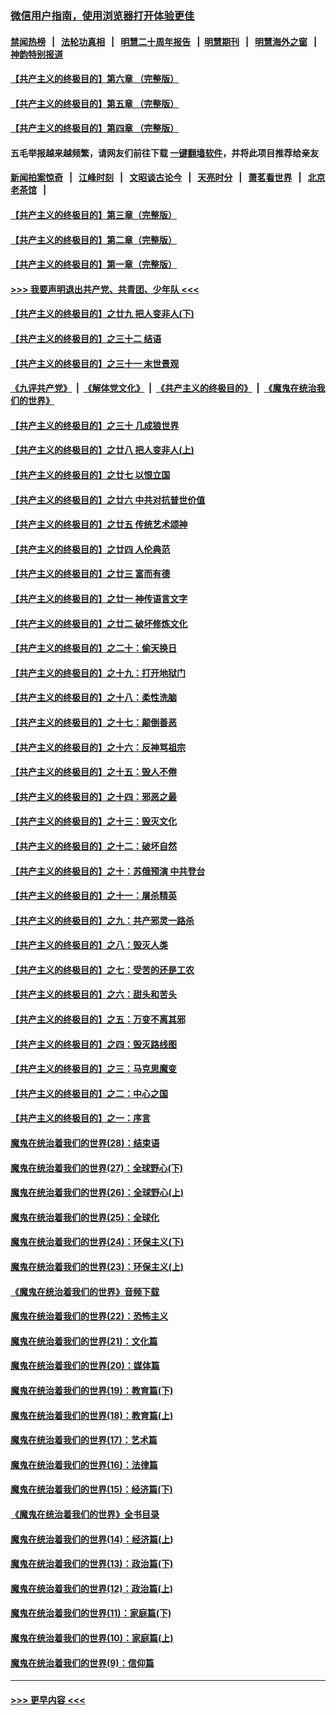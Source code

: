 ### [微信用户指南，使用浏览器打开体验更佳](https://github.com/gfw-breaker/banned-news1/blob/master/indexes/wechat-guide.md?t=0)
#### [禁闻热榜](热点新闻.md?t=0)  &nbsp;&nbsp;|&nbsp;&nbsp; [法轮功真相](https://github.com/gfw-breaker/truth/blob/master/README.md?t=0) &nbsp;&nbsp;|&nbsp;&nbsp; [明慧二十周年报告](https://github.com/gfw-breaker/mh-reports/blob/master/README.md?t=0) &nbsp;&nbsp;|&nbsp;&nbsp;[明慧期刊](https://github.com/gfw-breaker/mh-qikan) &nbsp;&nbsp;|&nbsp;&nbsp; [明慧海外之窗](https://github.com/gfw-breaker/mh-news/blob/master/README.md?t=0) &nbsp;&nbsp;|&nbsp;&nbsp; [神韵特别报道](https://github.com/gfw-breaker/mh-news/blob/master/shenyun.md?t=0)
#### [【共产主义的终极目的】第六章 （完整版）](../pages/nsc422/n11428913.md?t=02150355) 
#### [【共产主义的终极目的】第五章 （完整版）](../pages/nsc422/n11428912.md?t=02150355) 
#### [【共产主义的终极目的】第四章 （完整版）](../pages/nsc422/n11428907.md?t=02150355) 
#### 五毛举报越来越频繁，请网友们前往下载 [一键翻墙软件](https://github.com/gfw-breaker/ssr-accounts)，并将此项目推荐给亲友
#### [新闻拍案惊奇](https://github.com/gfw-breaker/banned-news1/blob/master/pages/link4.md) &nbsp;&nbsp;|&nbsp;&nbsp; [江峰时刻](https://github.com/gfw-breaker/banned-news1/blob/master/pages/link4.md) &nbsp;&nbsp;|&nbsp;&nbsp; [文昭谈古论今](https://github.com/gfw-breaker/banned-news1/blob/master/pages/link4.md) &nbsp;&nbsp;|&nbsp;&nbsp; [天亮时分](https://github.com/gfw-breaker/banned-news1/blob/master/pages/link4.md) &nbsp;&nbsp;|&nbsp;&nbsp; [萧茗看世界](https://github.com/gfw-breaker/banned-news1/blob/master/pages/link4.md) &nbsp;&nbsp;|&nbsp;&nbsp; [北京老茶馆](https://github.com/gfw-breaker/banned-news1/blob/master/pages/link4.md) &nbsp;&nbsp;|&nbsp;&nbsp; 
#### [【共产主义的终极目的】第三章（完整版）](../pages/nsc422/n11428848.md?t=02150355) 
#### [【共产主义的终极目的】第二章（完整版）](../pages/nsc422/n11428831.md?t=02150355) 
#### [【共产主义的终极目的】第一章（完整版）](../pages/nsc422/n11417651.md?t=02150355) 
#### [>>> 我要声明退出共产党、共青团、少年队 <<<](https://github.com/begood0513/goodnews/blob/master/quit/letter.md) 
#### [【共产主义的终极目的】之廿九 把人变非人(下)](../pages/nsc422/n11344140.md?t=02150355) 
#### [【共产主义的终极目的】之三十二 结语](../pages/nsc422/n11360535.md?t=02150355) 
#### [【共产主义的终极目的】之三十一 末世景观](../pages/nsc422/n11351129.md?t=02150355) 
#### [《九评共产党》](https://github.com/begood0513/9ping.md/blob/master/README.md) &nbsp;|&nbsp; [《解体党文化》](../../../../jtdwh.md/blob/master/README.md)  &nbsp;|&nbsp; [《共产主义的终极目的》](../../../../gczydzjmd.md/blob/master/README.md) &nbsp;|&nbsp; [《魔鬼在统治我们的世界》](../../../../mgztzwmdsj.md/blob/master/README.md) 
#### [【共产主义的终极目的】之三十 几成狼世界](../pages/nsc422/n11348280.md?t=02150355) 
#### [【共产主义的终极目的】之廿八 把人变非人(上)](../pages/nsc422/n11340492.md?t=02150355) 
#### [【共产主义的终极目的】之廿七 以恨立国](../pages/nsc422/n11336944.md?t=02150355) 
#### [【共产主义的终极目的】之廿六 中共对抗普世价值](../pages/nsc422/n11324785.md?t=02150355) 
#### [【共产主义的终极目的】之廿五 传统艺术颂神](../pages/nsc422/n11296396.md?t=02150355) 
#### [【共产主义的终极目的】之廿四 人伦典范](../pages/nsc422/n11296397.md?t=02150355) 
#### [【共产主义的终极目的】之廿三 富而有德](../pages/nsc422/n11283598.md?t=02150355) 
#### [【共产主义的终极目的】之廿一 神传语言文字](../pages/nsc422/n11263265.md?t=02150355) 
#### [【共产主义的终极目的】之廿二 破坏修炼文化](../pages/nsc422/n11245728.md?t=02150355) 
#### [【共产主义的终极目的】之二十：偷天换日](../pages/nsc422/n11238846.md?t=02150355) 
#### [【共产主义的终极目的】之十九：打开地狱门](../pages/nsc422/n11206376.md?t=02150355) 
#### [【共产主义的终极目的】之十八：柔性洗脑](../pages/nsc422/n11199994.md?t=02150355) 
#### [【共产主义的终极目的】之十七：颠倒善恶](../pages/nsc422/n11179782.md?t=02150355) 
#### [【共产主义的终极目的】之十六：反神骂祖宗](../pages/nsc422/n11166798.md?t=02150355) 
#### [【共产主义的终极目的】之十五：毁人不倦](../pages/nsc422/n11166792.md?t=02150355) 
#### [【共产主义的终极目的】之十四：邪恶之最](../pages/nsc422/n11150249.md?t=02150355) 
#### [【共产主义的终极目的】之十三：毁灭文化](../pages/nsc422/n11135227.md?t=02150355) 
#### [【共产主义的终极目的】之十二：破坏自然](../pages/nsc422/n11135214.md?t=02150355) 
#### [【共产主义的终极目的】之十：苏俄预演 中共登台](../pages/nsc422/n11118424.md?t=02150355) 
#### [【共产主义的终极目的】之十一：屠杀精英](../pages/nsc422/n11118442.md?t=02150355) 
#### [【共产主义的终极目的】之九：共产邪灵一路杀](../pages/nsc422/n11114139.md?t=02150355) 
#### [【共产主义的终极目的】之八：毁灭人类](../pages/nsc422/n11108503.md?t=02150355) 
#### [【共产主义的终极目的】之七：受苦的还是工农](../pages/nsc422/n11101809.md?t=02150355) 
#### [【共产主义的终极目的】之六：甜头和苦头](../pages/nsc422/n11096971.md?t=02150355) 
#### [【共产主义的终极目的】之五：万变不离其邪](../pages/nsc422/n11091285.md?t=02150355) 
#### [【共产主义的终极目的】之四：毁灭路线图](../pages/nsc422/n11086284.md?t=02150355) 
#### [【共产主义的终极目的】之三：马克思魔变](../pages/nsc422/n11061941.md?t=02150355) 
#### [【共产主义的终极目的】之二：中心之国](../pages/nsc422/n11047728.md?t=02150355) 
#### [【共产主义的终极目的】之一：序言](../pages/nsc422/n11086077.md?t=02150355) 
#### [魔鬼在统治着我们的世界(28)：结束语](../pages/nsc422/n10936246.md?t=02150355) 
#### [魔鬼在统治着我们的世界(27)：全球野心(下)](../pages/nsc422/n10928319.md?t=02150355) 
#### [魔鬼在统治着我们的世界(26)：全球野心(上)](../pages/nsc422/n10900318.md?t=02150355) 
#### [魔鬼在统治着我们的世界(25)：全球化](../pages/nsc422/n10788205.md?t=02150355) 
#### [魔鬼在统治着我们的世界(24)：环保主义(下)](../pages/nsc422/n10695307.md?t=02150355) 
#### [魔鬼在统治着我们的世界(23)：环保主义(上)](../pages/nsc422/n10688613.md?t=02150355) 
#### [《魔鬼在统治着我们的世界》音频下载](../pages/nsc422/n10635553.md?t=02150355) 
#### [魔鬼在统治着我们的世界(22)：恐怖主义](../pages/nsc422/n10614727.md?t=02150355) 
#### [魔鬼在统治着我们的世界(21)：文化篇](../pages/nsc422/n10597706.md?t=02150355) 
#### [魔鬼在统治着我们的世界(20)：媒体篇](../pages/nsc422/n10586579.md?t=02150355) 
#### [魔鬼在统治着我们的世界(19)：教育篇(下)](../pages/nsc422/n10564808.md?t=02150355) 
#### [魔鬼在统治着我们的世界(18)：教育篇(上)](../pages/nsc422/n10526970.md?t=02150355) 
#### [魔鬼在统治着我们的世界(17)：艺术篇](../pages/nsc422/n10499093.md?t=02150355) 
#### [魔鬼在统治着我们的世界(16)：法律篇](../pages/nsc422/n10485969.md?t=02150355) 
#### [魔鬼在统治着我们的世界(15)：经济篇(下)](../pages/nsc422/n10469975.md?t=02150355) 
#### [《魔鬼在统治着我们的世界》全书目录](../pages/nsc422/n10464261.md?t=02150355) 
#### [魔鬼在统治着我们的世界(14)：经济篇(上)](../pages/nsc422/n10457370.md?t=02150355) 
#### [魔鬼在统治着我们的世界(13)：政治篇(下)](../pages/nsc422/n10448270.md?t=02150355) 
#### [魔鬼在统治着我们的世界(12)：政治篇(上)](../pages/nsc422/n10444576.md?t=02150355) 
#### [魔鬼在统治着我们的世界(11)：家庭篇(下)](../pages/nsc422/n10440961.md?t=02150355) 
#### [魔鬼在统治着我们的世界(10)：家庭篇(上)](../pages/nsc422/n10435448.md?t=02150355) 
#### [魔鬼在统治着我们的世界(9)：信仰篇](../pages/nsc422/n10432159.md?t=02150355) 

----
#### [ >>> 更早内容 <<< ](../indexes/nsc422-earlier.md)
